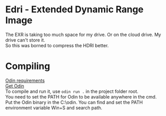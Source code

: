 # Edri - Extended Dynamic Range Image
 
The EXR is taking too much space for my drive. Or on the cloud drive. My drive can't store it.  
So this was borned to compress the HDRI better.

# Compiling
[Odin requirements](https://odin-lang.org/docs/install/#requirements)  
[Get Odin](https://github.com/odin-lang/Odin/releases/tag/dev-2023-05)  
To compile and run it, use `odin run .` in the project folder root.  
You need to set the PATH for Odin to be available anywhere in the cmd.  
Put the Odin binary in the C:\odin.
You can find and set the PATH environment variable Win+S and search path.
